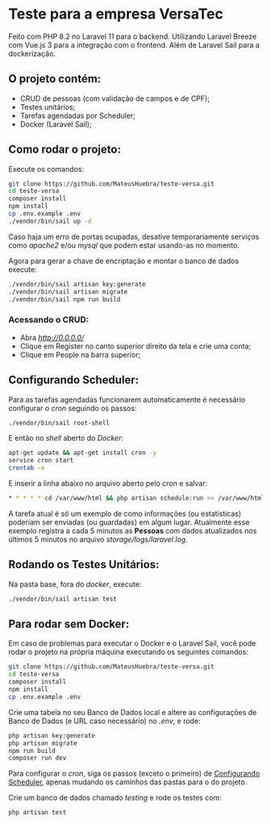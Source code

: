 # Teste para a empresa VersaTec

Feito com PHP 8.2 no Laravel 11 para o backend. Utilizando Laravel Breeze com Vue.js 3 para a integração com o frontend. Além de Laravel Sail para a dockerização.

## O projeto contém:

- CRUD de pessoas (com validação de campos e de CPF);
- Testes unitários;
- Tarefas agendadas por Scheduler;
- Docker (Laravel Sail);

## Como rodar o projeto:

Execute os comandos:

```bash
git clone https://github.com/MateusHuebra/teste-versa.git
cd teste-versa
composer install
npm install
cp .env.example .env
./vendor/bin/sail up -d
```

Caso haja um erro de portas ocupadas, desative temporariamente serviços como *apache2* e/ou *mysql* que podem estar usando-as no momento.

Agora para gerar a chave de encriptação e montar o banco de dados execute:

```bash
./vendor/bin/sail artisan key:generate
./vendor/bin/sail artisan migrate
./vendor/bin/sail npm run build
```

### Acessando o CRUD:

- Abra *http://0.0.0.0/*
- Clique em Register no canto superior direito da tela e crie uma conta;
- Clique em People na barra superior;

## Configurando Scheduler:

Para as tarefas agendadas funcionarem automaticamente é necessário configurar o *cron* seguindo os passos:

```bash
./vendor/bin/sail root-shell
```

E então no *shell* aberto do *Docker*:

```bash
apt-get update && apt-get install cron -y
service cron start
crontab -e
```

E inserir a linha abaixo no arquivo aberto pelo *cron* e salvar:

```bash
* * * * * cd /var/www/html && php artisan schedule:run >> /var/www/html/cronlog.txt 2>&1
```

A tarefa atual é só um exemplo de como informações (ou estatísticas) poderiam ser enviadas (ou guardadas) em algum lugar. Atualmente esse exemplo registra a cada 5 minutos as **Pessoas** com dados atualizados nos últimos 5 minutos no arquivo *storage/logs/laravel.log*.

## Rodando os Testes Unitários:

Na pasta base, fora do *docker*, execute:

```bash
./vendor/bin/sail artisan test
```

## Para rodar sem Docker:

Em caso de problemas para executar o Docker e o Laravel Sail, você pode rodar o projeto na própria máquina executando os seguintes comandos:

```bash
git clone https://github.com/MateusHuebra/teste-versa.git
cd teste-versa
composer install
npm install
cp .env.example .env
```

Crie uma tabela no seu Banco de Dados local e altere as configurações de Banco de Dados (e URL caso necessário) no *.env*, e rode:

```bash
php artisan key:generate
php artisan migrate
npm run build
composer run dev
```

Para configurar o *cron*, siga os passos (exceto o primeiro) de [Configurando Scheduler](https://github.com/MateusHuebra/teste-versa?tab=readme-ov-file#configurando-scheduler), apenas mudando os caminhos das pastas para o do projeto.

Crie um banco de dados chamado *testing* e rode os testes com:

```bash
php artisan test
```

